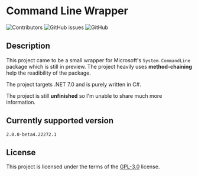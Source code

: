 # Command Line Wrapper
![Contributors](https://img.shields.io/github/contributors/skydeszka/CommandLineWrapper)
![GitHub issues](https://img.shields.io/github/issues/skydeszka/CommandLineWrapper)
![GitHub](https://img.shields.io/github/license/skydeszka/CommandLineWrapper)

## Description
This project came to be a small wrapper for Microsoft's `System.CommandLine` package which is still in preview. The project heavily uses **method-chaining** help the readibility of the package.

The project targets .NET 7.0 and is purely written in C#.

The project is still **unfinished** so I'm unable to share much more information.

## Currently supported version
`2.0.0-beta4.22272.1`

## License
This project is licensed under the terms of the <a href="https://github.com/skydeszka/CommandLineWrapper/blob/main/LICENSE">GPL-3.0</a> license.
